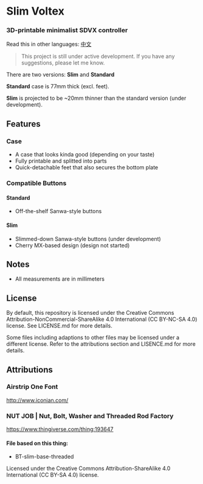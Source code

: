 # Slim Voltex 

### 3D-printable minimalist SDVX controller

Read this in other languages: <a href="github.com/nepgeargo/slim-voltex/README.zh.md">中文</a>

> This project is still under active development. If you have any suggestions, please let me know.

There are two versions: **Slim** and **Standard**

**Standard** case is 77mm thick (excl. feet).

**Slim** is projected to be ~20mm thinner than the standard version (under development).

## Features
### Case
* A case that looks kinda good (depending on your taste)
* Fully printable and splitted into parts
* Quick-detachable feet that also secures the bottom plate
### Compatible Buttons
#### Standard
* Off-the-shelf Sanwa-style buttons 

#### Slim
* Slimmed-down Sanwa-style buttons (under development)
* Cherry MX-based design (design not started)

## Notes
* All measurements are in millimeters

## License
By default, this repository is licensed under the Creative Commons Attribution-NonCommercial-ShareAlike 4.0 International (CC BY-NC-SA 4.0) license. See LICENSE.md for more details.

Some files including adaptions to other files may be licensed under a different license. Refer to the attributions section and LISENCE.md for more details.

## Attributions
### Airstrip One Font
http://www.iconian.com/

### NUT JOB | Nut, Bolt, Washer and Threaded Rod Factory 
https://www.thingiverse.com/thing:193647
#### File based on this thing:
* BT-slim-base-threaded

Licensed under the Creative Commons Attribution-ShareAlike 4.0 International (CC BY-SA 4.0) license. 

